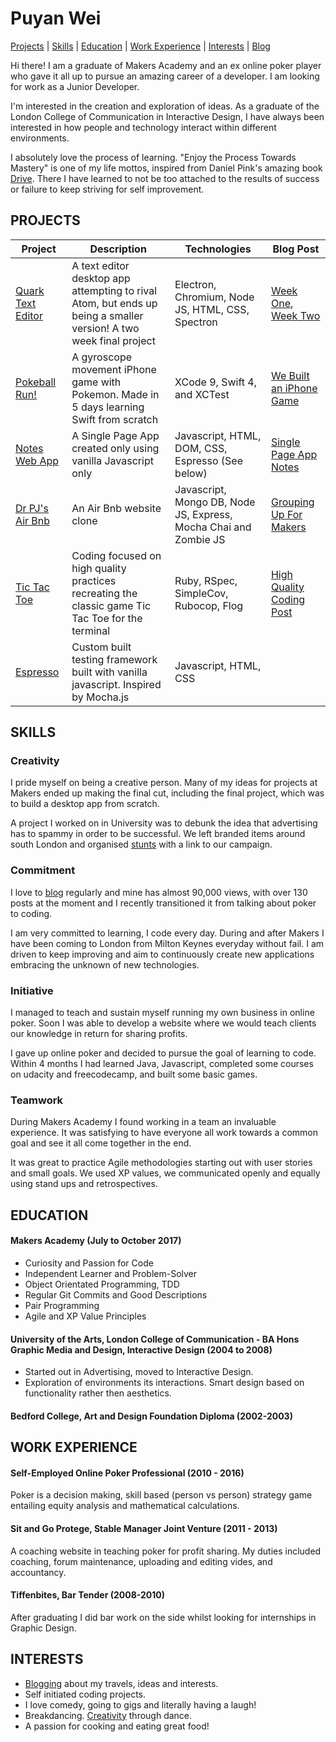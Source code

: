 # Puyan Wei

[Projects](#projects) | [Skills](#skills) |  [Education](#eduction) | [Work Experience](#experience) | [Interests](#interests) | [Blog](https://thep-log.blogspot.co.uk/)

Hi there! I am a graduate of Makers Academy and an ex online poker player who gave it all up to pursue an amazing career of a developer. I am looking for work as a Junior Developer.

I'm interested in the creation and exploration of ideas. As a graduate of the London College of Communication in Interactive Design, I have always been interested in how people and technology interact within different environments.

I absolutely love the process of learning. "Enjoy the Process Towards Mastery" is one of my life mottos, inspired from Daniel Pink's amazing book [Drive](https://www.amazon.co.uk/Drive-Daniel-H-Pink/dp/184767769X/ref=sr_1_1?ie=UTF8&qid=1501344243&sr=8-1&keywords=daniel+pink+drive). There I have learned to not be too attached to the results of success or failure to keep striving for self improvement.

## PROJECTS
Project | Description | Technologies | Blog Post
------- | ----------- | ------------ | ------
[Quark Text Editor](https://github.com/puyanwei/quark-text-editor) | A text editor desktop app attempting to rival Atom, but ends up being a smaller version! A two week final project| Electron, Chromium, Node JS, HTML, CSS, Spectron | [Week One](https://thep-log.blogspot.co.uk/2017/10/makers-week-eleven-final-project-lets.html), [Week Two](https://thep-log.blogspot.co.uk/2017/10/makers-week-twelve-final-project-we.html)
[Pokeball Run!](https://github.com/puyanwei/pokeball) | A gyroscope movement iPhone game with Pokemon. Made in 5 days learning Swift from scratch| XCode 9, Swift 4, and XCTest | [We Built an iPhone Game](https://thep-log.blogspot.co.uk/2017/10/makers-week-nine-we-built-iphone-game.html)
[Notes Web App](https://github.com/puyanwei/Notes-App-SPA) | A Single Page App created only using vanilla Javascript only | Javascript, HTML, DOM, CSS, Espresso (See below) | [Single Page App Notes](https://thep-log.blogspot.co.uk/2018/01/single-page-app-write-note.html)
[Dr PJ's Air Bnb](https://github.com/puyanwei/DrPJsMakersBnB) | An Air Bnb website clone | Javascript, Mongo DB, Node JS, Express, Mocha Chai and Zombie JS | [Grouping Up For Makers](https://thep-log.blogspot.co.uk/2017/09/makers-week-six-grouping-up-for-makers.html)
[Tic Tac Toe](https://github.com/puyanwei/Tic-Tac-Toe) | Coding focused on high quality practices recreating the classic game Tic Tac Toe for the terminal | Ruby, RSpec, SimpleCov, Rubocop, Flog | [High Quality Coding Post](https://thep-log.blogspot.co.uk/2017/10/makers-week-ten-top-quality-code-innit.html)
[Espresso](https://github.com/puyanwei/espresso) | Custom built testing framework built with vanilla javascript. Inspired by Mocha.js | Javascript, HTML, CSS |

## SKILLS

### Creativity

I pride myself on being a creative person. Many of my ideas for projects at Makers ended up making the final cut, including the final project, which was to build a desktop app from scratch.

A project I worked on in University was to debunk the idea that advertising has to spammy in order to be successful. We left branded items around south London and organised [stunts](https://www.youtube.com/watch?v=Ry-25_HDpWs) with a link to our campaign.

### Commitment

I love to [blog](https://thep-log.blogspot.co.uk/) regularly and mine has almost 90,000 views, with over 130 posts at the moment and I recently transitioned it from talking about poker to coding.

I am very committed to learning, I code every day. During and after Makers I have been coming to London from Milton Keynes everyday without fail. I am driven to keep improving and aim to continuously create new applications embracing the unknown of new technologies.

### Initiative

I managed to teach and sustain myself running my own business in online poker. Soon I was able to develop a website where we would teach clients our knowledge in return for sharing profits.

I gave up online poker and decided to pursue the goal of learning to code. Within 4 months I had learned Java, Javascript, completed some courses on udacity and freecodecamp, and built some basic games.

### Teamwork

During Makers Academy I found working in a team an invaluable experience. It was satisfying to have everyone all work towards a common goal and see it all come together in the end.

It was great to practice Agile methodologies starting out with user stories and small goals. We used XP values, we communicated openly and equally using stand ups and retrospectives.

## EDUCATION

#### Makers Academy (July to October 2017)
- Curiosity and Passion for Code
- Independent Learner and Problem-Solver
- Object Orientated Programming, TDD
- Regular Git Commits and Good Descriptions
- Pair Programming
- Agile and XP Value Principles

#### University of the Arts, London College of Communication - BA Hons Graphic Media and Design, Interactive Design (2004 to 2008)
- Started out in Advertising, moved to Interactive Design.
- Exploration of environments its interactions. Smart design based on functionality rather then aesthetics.

#### Bedford College, Art and Design Foundation Diploma (2002-2003)


## WORK EXPERIENCE

#### Self-Employed Online Poker Professional (2010 - 2016)
Poker is a decision making, skill based (person vs person) strategy game entailing equity analysis and mathematical calculations.

#### Sit and Go Protege, Stable Manager Joint Venture (2011 - 2013)
A coaching website in teaching poker for profit sharing. My duties included coaching, forum maintenance, uploading and editing vides, and accountancy.

#### Tiffenbites, Bar Tender (2008-2010)
After graduating I did bar work on the side whilst looking for internships in Graphic Design.

## INTERESTS
- [Blogging](https://thep-log.blogspot.co.uk/) about my travels, ideas and interests.
- Self initiated coding projects.
- I love comedy, going to gigs and literally having a laugh!
- Breakdancing. [Creativity](https://youtu.be/5c1s1Sqznq8) through dance.
- A passion for cooking and eating great food!
